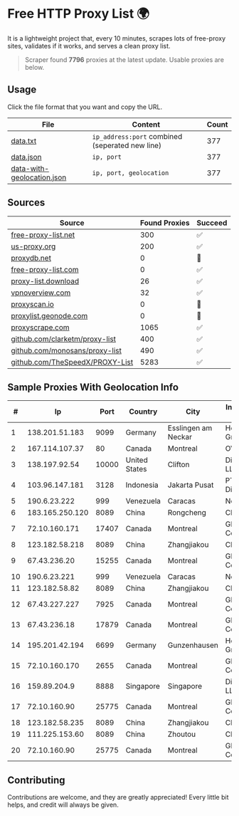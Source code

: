 
# Free HTTP Proxy List 🌍

It is a lightweight project that, every 10 minutes, scrapes lots of free-proxy sites, validates if it works, and serves a clean proxy list.


> Scraper found **7796** proxies at the latest update. Usable proxies are below.

## Usage

Click the file format that you want and copy the URL.


|File|Content|Count|
|----|-------|-----|
|[data.txt](https://raw.githubusercontent.com/themiralay/Proxy-List-World/master/data.txt)|`ip_address:port` combined (seperated new line)|377|
|[data.json](https://raw.githubusercontent.com/themiralay/Proxy-List-World/master/data.json)|`ip, port`|377|
|[data-with-geolocation.json](https://raw.githubusercontent.com/themiralay/Proxy-List-World/master/data-with-geolocation.json)|`ip, port, geolocation`|377|

## Sources

|Source|Found Proxies|Succeed|
|------|-------------|-------|
|[free-proxy-list.net](https://free-proxy-list.net)|300|✅|
|[us-proxy.org](https://www.us-proxy.org)|200|✅|
|[proxydb.net](http://proxydb.net)|0|🚫|
|[free-proxy-list.com](https://free-proxy-list.com/?page=&port=&type%5B%5D=http&type%5B%5D=https&up_time=0&search=Search)|0|✅|
|[proxy-list.download](https://www.proxy-list.download/HTTP)|26|✅|
|[vpnoverview.com](https://vpnoverview.com/privacy/anonymous-browsing/free-proxy-servers)|32|✅|
|[proxyscan.io](https://www.proxyscan.io)|0|🚫|
|[proxylist.geonode.com](https://proxylist.geonode.com/api/proxy-list?limit=300&page=1&sort_by=lastChecked&sort_type=desc&protocols=http,https)|0|🚫|
|[proxyscrape.com](https://api.proxyscrape.com/v2/?request=displayproxies&protocol=http&timeout=10000&country=all&ssl=all&anonymity=all)|1065|✅|
|[github.com/clarketm/proxy-list](https://raw.githubusercontent.com/clarketm/proxy-list/master/proxy-list-raw.txt)|400|✅|
|[github.com/monosans/proxy-list](https://raw.githubusercontent.com/monosans/proxy-list/main/proxies/http.txt)|490|✅|
|[github.com/TheSpeedX/PROXY-List](https://raw.githubusercontent.com/TheSpeedX/PROXY-List/master/http.txt)|5283|✅|


## Sample Proxies With Geolocation Info

|#|Ip|Port|Country|City|Internet Service Provider|
|-|--|----|-------|----|-------------------------|
|1|138.201.51.183|9099|Germany|Esslingen am Neckar|Hetzner Online GmbH|
|2|167.114.107.37|80|Canada|Montreal|OVH SAS|
|3|138.197.92.54|10000|United States|Clifton|DigitalOcean, LLC|
|4|103.96.147.181|3128|Indonesia|Jakarta Pusat|PT Era Awan Digital|
|5|190.6.23.222|999|Venezuela|Caracas|Net Uno|
|6|183.165.250.120|8089|China|Rongcheng|Chinanet|
|7|72.10.160.171|17407|Canada|Montreal|GloboTech Communications|
|8|123.182.58.218|8089|China|Zhangjiakou|China Telecom|
|9|67.43.236.20|15255|Canada|Montreal|GloboTech Communications|
|10|190.6.23.221|999|Venezuela|Caracas|Net Uno|
|11|123.182.58.82|8089|China|Zhangjiakou|China Telecom|
|12|67.43.227.227|7925|Canada|Montreal|GloboTech Communications|
|13|67.43.236.18|17879|Canada|Montreal|GloboTech Communications|
|14|195.201.42.194|6699|Germany|Gunzenhausen|Hetzner Online GmbH|
|15|72.10.160.170|2655|Canada|Montreal|GloboTech Communications|
|16|159.89.204.9|8888|Singapore|Singapore|DigitalOcean, LLC|
|17|72.10.160.90|25775|Canada|Montreal|GloboTech Communications|
|18|123.182.58.235|8089|China|Zhangjiakou|China Telecom|
|19|111.225.153.60|8089|China|Zhoutou|China Telecom|
|20|72.10.160.90|25775|Canada|Montreal|GloboTech Communications|



## Contributing

Contributions are welcome, and they are greatly appreciated! Every
little bit helps, and credit will always be given.

